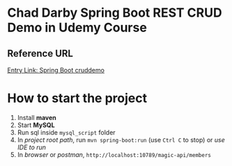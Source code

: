 # Chad Darby Spring Boot REST CRUD Demo in Udemy Course 

## Reference URL

[Entry Link: Spring Boot cruddemo](https://www.udemy.com/course/spring-hibernate-tutorial/learn/lecture/12940900#overview)


# How to start the project

1. Install **maven**
2. Start **MySQL**
3. Run sql inside ```mysql_script``` folder
4. In *project root path*, run ```mvn spring-boot:run``` (use ```Ctrl C``` to stop) or *use IDE to run*
5. In *browser* or *postman*, ```http://localhost:10789/magic-api/members```